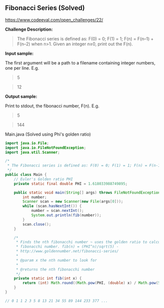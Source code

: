 Fibonacci Series (**Solved**)
--------------------------------
https://www.codeeval.com/open_challenges/22/

**Challenge Description:**

>The Fibonacci series is defined as: F(0) = 0; F(1) = 1; F(n) = F(n–1) + F(n–2) when n>1. Given an integer n≥0, print out the F(n).

**Input sample:**

The first argument will be a path to a filename containing integer numbers, one per line. E.g.

>5

>12

**Output sample:**

Print to stdout, the fibonacci number, F(n). E.g.

>5

>144

Main.java (Solved using Phi's golden ratio)
```java
import java.io.File;
import java.io.FileNotFoundException;
import java.util.Scanner;

/*
 * The Fibonacci series is defined as: F(0) = 0; F(1) = 1; F(n) = F(n-1) + F(n-2) when n>1. Given a positive integer 'n', print out the F(n). 
 */
public class Main {
	// Euler's Golden ratio PHI
	private static final double PHI = 1.618033988749895;

	public static void main(String[] args) throws FileNotFoundException {
		int number;
		Scanner scan = new Scanner(new File(args[0]));
		while (scan.hasNextInt()) {
			number = scan.nextInt();
			System.out.println(fib(number));
		}
		scan.close();
	}

	/*
	 * Finds the nth fibonacchi number ~ uses the golden ratio to calculate the
	 * fibonacchi number. fib(n) = (PHI^n)/sqrt(5) -
	 * http://www.goldennumber.net/fibonacci-series/
	 * 
	 * @param x the nth number to look for
	 * 
	 * @returns the nth fibonacchi number
	 */
	private static int fib(int x) {
		return (int) Math.round((Math.pow(PHI, (double) x) / Math.pow(5, 0.5)));
	}
}

// 0 1 1 2 3 5 8 13 21 34 55 89 144 233 377 ...
```
